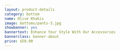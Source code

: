 ```yaml
---
layout: product-details
category: bottom
name: Olive Khakis
image: bottoms/pants-3.jpg
showbanner: yes
bannertext: Enhance Your Style With Our Accessories
bannerclass: banner-about
price: $50.00
---
```


